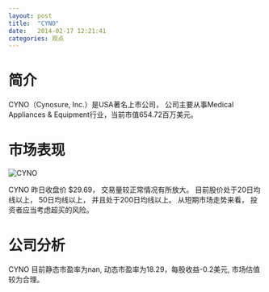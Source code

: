 ```yaml
---
layout: post
title:  "CYNO"
date:   2014-02-17 12:21:41
categories: 观点
---
```


# 简介
CYNO（Cynosure, Inc.）是USA著名上市公司，
公司主要从事Medical Appliances & Equipment行业，当前市值654.72百万美元。

# 市场表现

![CYNO](http://finviz.com/chart.ashx?t=CYNO&ty=c&ta=1&p=d&s=l)

CYNO 昨日收盘价 $29.69，
交易量较正常情况有所放大。
目前股价处于20日均线以上，
50日均线以上，
并且处于200日均线以上。
从短期市场走势来看，
投资者应当考虑超买的风险。

# 公司分析
CYNO 目前静态市盈率为nan, 动态市盈率为18.29，每股收益-0.2美元,
市场估值较为合理。
